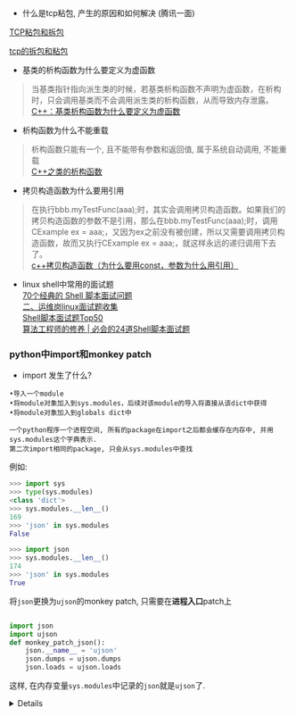- 什么是tcp粘包, 产生的原因和如何解决 (腾讯一面)

[TCP粘包和拆包](https://www.jianshu.com/p/9e3cefc21ca9)

[tcp的拆包和粘包](https://zhuanlan.zhihu.com/p/77275039)

- 基类的析构函数为什么要定义为虚函数        
> 当基类指针指向派生类的时候，若基类析构函数不声明为虚函数，在析构时，只会调用基类而不会调用派生类的析构函数，从而导致内存泄露。       
    [C++：基类析构函数为什么要定义为虚函数](https://blog.csdn.net/ENSHADOWER/article/details/96481661)    

- 析构函数为什么不能重载     
> 析构函数只能有一个, 且不能带有参数和返回值, 属于系统自动调用, 不能重载      
    [C++之类的析构函数](https://www.cnblogs.com/MrListening/p/5567762.html)

- 拷贝构造函数为什么要用引用
> 在执行bbb.myTestFunc(aaa);时，其实会调用拷贝构造函数。如果我们的拷贝构造函数的参数不是引用，那么在bbb.myTestFunc(aaa);时，调用CExample ex = aaa;，又因为ex之前没有被创建，所以又需要调用拷贝构造函数，故而又执行CExample ex = aaa;，就这样永远的递归调用下去了。               
     [c++拷贝构造函数（为什么要用const，参数为什么用引用）](https://blog.csdn.net/ypshowm/article/details/89245958)


- linux shell中常用的面试题            
    [70个经典的 Shell 脚本面试问题](https://www.cnblogs.com/jjzd/p/6014301.html)    
    [二、运维岗linux面试题收集](https://blog.csdn.net/weixin_51432770/article/details/114543546)    
    [Shell脚本面试题Top50](https://www.jianshu.com/p/7a08d193cf79)    
    [算法工程师的修养 | 必会的24道Shell脚本面试题](https://my.oschina.net/u/4579551/blog/4981214)    


### python中import和monkey patch
- import <package> 发生了什么?       
``` 
•导入一个module
•将module对象加入到sys.modules，后续对该module的导入将直接从该dict中获得
•将module对象加入到globals dict中
    
一个python程序一个进程空间, 所有的package在import之后都会缓存在内存中, 并用sys.modules这个字典表示.
第二次import相同的package, 只会从sys.modules中查找
```

例如:
```python
>>> import sys
>>> type(sys.modules)
<class 'dict'>
>>> sys.modules.__len__()
169
>>> 'json' in sys.modules
False

>>> import json
>>> sys.modules.__len__()
174
>>> 'json' in sys.modules
True
```


将`json`更换为`ujson`的monkey patch, 只需要在**进程入口**patch上
```python

import json
import ujson
def monkey_patch_json():
    json.__name__ = 'ujson'
    json.dumps = ujson.dumps
    json.loads = ujson.loads
```
这样, 在内存变量`sys.modules`中记录的`json`就是`ujson`了.     
<details>
    
    <summary>注意</summary>
    
这里只是需要替换掉`dumps`和`loads`这两个方法, 如果需要替换更多的方法, 需要依次替换

```python
>>> sys.modules['json']
<module 'json' from '/usr/lib/python3.6/json/__init__.py'>
>>> type(sys.modules['json'])
<class 'module'>
```

```shell
peter@peter1970:/usr/lib/python3.6/json$ pwd
/usr/lib/python3.6/json
peter@peter1970:/usr/lib/python3.6/json$ grep -rn 'def dumps'
__init__.py:183:def dumps(obj, *, skipkeys=False, ensure_ascii=True, check_circular=True,
```

`loads`是deserialize功能
```python
def loads(s, *, encoding=None, cls=None, object_hook=None, parse_float=None,
        parse_int=None, parse_constant=None, object_pairs_hook=None, **kw):
    """Deserialize ``s`` (a ``str``, ``bytes`` or ``bytearray`` instance
    containing a JSON document) to a Python object.
```

`dumps`是serialize功能
```python
def dumps(obj, *, skipkeys=False, ensure_ascii=True, check_circular=True,
        allow_nan=True, cls=None, indent=None, separators=None,
        default=None, sort_keys=False, **kw):
    """Serialize ``obj`` to a JSON formatted ``str``.
```
    
    
</details>
